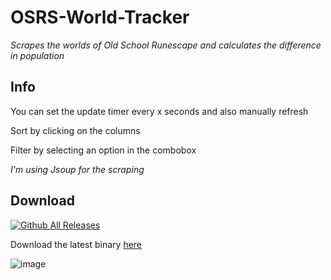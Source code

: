 # OSRS-World-Tracker
*Scrapes the worlds of Old School Runescape and calculates the difference in population*

Info
-------------------------

You can set the update timer every x seconds and also manually refresh

Sort by clicking on the columns

Filter by selecting an option in the combobox


*I'm using Jsoup for the scraping*

Download
-------------------------

[![Github All Releases](https://img.shields.io/github/downloads/realatix/osrs-world-tracker/total.svg)](https://github.com/RealAtix/OSRS-World-Tracker/releases)

Download the latest binary [here](https://github.com/RealAtix/OSRS-World-Tracker/releases)

![image](http://i.imgur.com/KJZi8h9.png)

